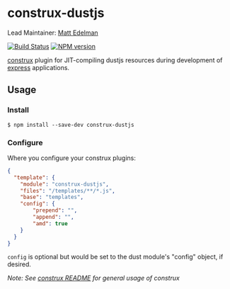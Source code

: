 # construx-dustjs

Lead Maintainer: [Matt Edelman](https://github.com/grawk)

[![Build Status](https://travis-ci.org/krakenjs/construx-dustjs.svg?branch=master)](https://travis-ci.org/krakenjs/construx-dustjs)
[![NPM version](https://badge.fury.io/js/construx-dustjs.png)](http://badge.fury.io/js/construx-dustjs)

[construx](https://github.com/krakenjs/construx) plugin for JIT-compiling dustjs resources during development of [express](http://expressjs.com/) applications.


## Usage

### Install

```shell
$ npm install --save-dev construx-dustjs
```

### Configure

Where you configure your construx plugins:

```json
{
  "template": {
    "module": "construx-dustjs",
    "files": "/templates/**/*.js",
    "base": "templates",
    "config": {
        "prepend": "",
        "append": "",
        "amd": true
    }
  }
}
```

`config` is optional but would be set to the dust module's "config" object, if desired.

_Note: See [construx README](https://github.com/krakenjs/construx/blob/master/README.md) for general usage of construx_

